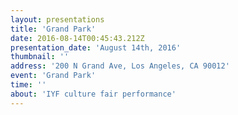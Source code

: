```yaml
---
layout: presentations
title: 'Grand Park'
date: 2016-08-14T00:45:43.212Z
presentation_date: 'August 14th, 2016'
thumbnail: ''
address: '200 N Grand Ave, Los Angeles, CA 90012'
event: 'Grand Park'
time: ''
about: 'IYF culture fair performance'
---
```

